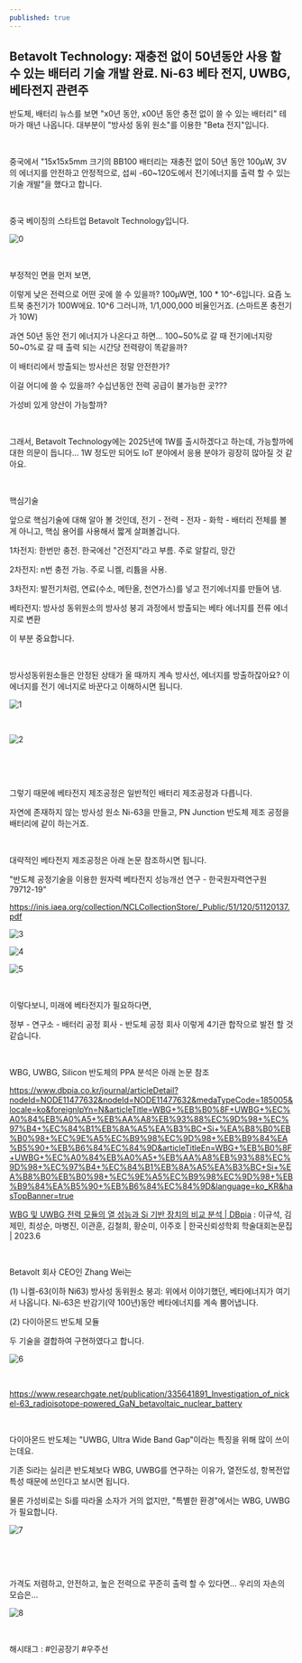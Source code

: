 ```yaml
---
published: true
---
```

## Betavolt Technology: 재충전 없이 50년동안 사용 할 수 있는 배터리 기술 개발 완료. Ni-63 베타 전지, UWBG, 베타전지 관련주

반도체, 배터리 뉴스를 보면 "x0년 동안, x00년 동안 충전 없이 쓸 수 있는 배터리" 테마가 매년 나옵니다. 대부분이 "방사성 동위 원소"를 이용한 "Beta 전지"입니다.

​

중국에서 "15x15x5mm 크기의 BB100 배터리는 재충전 없이 50년 동안 100μW, 3V의 에너지를 안전하고 안정적으로, 섭씨 -60~120도에서 전기에너지를 출력 할 수 있는 기술 개발"을 했다고 합니다.

​

중국 베이징의 스타트업 Betavolt Technology입니다.

![0](/asset/img/223322168686/0.png)

​

부정적인 면을 먼저 보면,

이렇게 낮은 전력으로 어떤 곳에 쓸 수 있을까? 100μW면, 100 * 10^-6입니다. 요즘 노트북 충전기가 100W에요. 10^6 그러니까, 1/1,000,000 비율인거죠. (스마트폰 충전기가 10W)

과연 50년 동안 전기 에너지가 나온다고 하면... 100~50%로 갈 때 전기에너지랑 50~0%로 갈 때 출력 되는 시간당 전력량이 똑같을까?

이 배터리에서 방출되는 방사선은 정말 안전한가?

이걸 어디에 쓸 수 있을까? 수십년동안 전력 공급이 불가능한 곳???

가성비 있게 양산이 가능할까?

​

그래서, Betavolt Technology에는 2025년에 1W를 출시하겠다고 하는데, 가능할까에 대한 의문이 듭니다... 1W 정도만 되어도 IoT 분야에서 응용 분야가 굉장히 많아질 것 같아요.

​

핵심기술

앞으로 핵심기술에 대해 알아 볼 것인데, 전기 - 전력 - 전자 - 화학 - 배터리 전체를 볼 게 아니고, 핵심 용어를 사용해서 짧게 살펴볼겁니다.

1차전지: 한번만 충전. 한국에선 "건전지"라고 부름. 주로 알칼리, 망간

2차전지: n번 충전 가능. 주로 니켈, 리튬을 사용.

3차전지: 발전기처럼, 연료(수소, 메탄올, 천연가스)를 넣고 전기에너지를 만들어 냄. 

베타전지: 방사성 동위원소의 방사성 붕괴 과정에서 방출되는 베타 에너지를 전류 에너지로 변환

이 부분 중요합니다. 

​

방사성동위원소들은 안정된 상태가 올 때까지 계속 방사선,  에너지를 방출하잖아요? 이 에너지를 전기 에너지로 바꾼다고 이해하시면 됩니다.

![1](/asset/img/223322168686/1.png)

​

![2](/asset/img/223322168686/2.png)

​

​

그렇기 때문에 베타전지 제조공정은 일반적인 배터리 제조공정과 다릅니다.

자연에 존재하지 않는 방사성 원소 Ni-63을 만들고, PN Junction 반도체 제조 공정을 배터리에 같이 하는거죠.

​

대략적인 베타전지 제조공정은 아래 논문 참조하시면 됩니다.

"반도체 공정기술을 이용한 원자력 베타전지 성능개선 연구 - 한국원자력연구원 79712-19"

https://inis.iaea.org/collection/NCLCollectionStore/_Public/51/120/51120137.pdf

![3](/asset/img/223322168686/3.png)

![4](/asset/img/223322168686/4.png)

![5](/asset/img/223322168686/5.png)

​

이렇다보니, 미래에 베타전지가 필요하다면,

정부 - 연구소 - 배터리 공정 회사 - 반도체 공정 회사 이렇게 4기관 합작으로 발전 할 것 같습니다.

​

WBG, UWBG, Silicon 반도체의 PPA 분석은 아래 논문 참조

https://www.dbpia.co.kr/journal/articleDetail?nodeId=NODE11477632&nodeId=NODE11477632&medaTypeCode=185005&locale=ko&foreignIpYn=N&articleTitle=WBG+%EB%B0%8F+UWBG+%EC%A0%84%EB%A0%A5+%EB%AA%A8%EB%93%88%EC%9D%98+%EC%97%B4+%EC%84%B1%EB%8A%A5%EA%B3%BC+Si+%EA%B8%B0%EB%B0%98+%EC%9E%A5%EC%B9%98%EC%9D%98+%EB%B9%84%EA%B5%90+%EB%B6%84%EC%84%9D&articleTitleEn=WBG+%EB%B0%8F+UWBG+%EC%A0%84%EB%A0%A5+%EB%AA%A8%EB%93%88%EC%9D%98+%EC%97%B4+%EC%84%B1%EB%8A%A5%EA%B3%BC+Si+%EA%B8%B0%EB%B0%98+%EC%9E%A5%EC%B9%98%EC%9D%98+%EB%B9%84%EA%B5%90+%EB%B6%84%EC%84%9D&language=ko_KR&hasTopBanner=true

[WBG 및 UWBG 전력 모듈의 열 성능과 Si 기반 장치의 비교 분석 | DBpia](https://www.dbpia.co.kr/journal/articleDetail?nodeId=NODE11477632&nodeId=NODE11477632&medaTypeCode=185005&locale=ko&foreignIpYn=N&articleTitle=WBG+%EB%B0%8F+UWBG+%EC%A0%84%EB%A0%A5+%EB%AA%A8%EB%93%88%EC%9D%98+%EC%97%B4+%EC%84%B1%EB%8A%A5%EA%B3%BC+Si+%EA%B8%B0%EB%B0%98+%EC%9E%A5%EC%B9%98%EC%9D%98+%EB%B9%84%EA%B5%90+%EB%B6%84%EC%84%9D&articleTitleEn=WBG+%EB%B0%8F+UWBG+%EC%A0%84%EB%A0%A5+%EB%AA%A8%EB%93%88%EC%9D%98+%EC%97%B4+%EC%84%B1%EB%8A%A5%EA%B3%BC+Si+%EA%B8%B0%EB%B0%98+%EC%9E%A5%EC%B9%98%EC%9D%98+%EB%B9%84%EA%B5%90+%EB%B6%84%EC%84%9D&language=ko_KR&hasTopBanner=true) : 이규석, 김제민, 최성순, 마병진, 이관훈, 김철희, 황순미, 이주호 | 한국신뢰성학회 학술대회논문집 | 2023.6

​

Betavolt 회사 CEO인 Zhang Wei는

(1) 니켈-63(이하 Ni63) 방사성 동위원소 붕괴: 위에서 이야기했던, 베타에너지가 여기서 나옵니다. Ni-63은 반감기(약 100년)동안 베타에너지를 계속 뿜어냅니다.

(2) 다이아몬드 반도체 모듈

두 기술을 결합하여 구현하였다고 합니다.

![6](/asset/img/223322168686/6.png)

​

https://www.researchgate.net/publication/335641891_Investigation_of_nickel-63_radioisotope-powered_GaN_betavoltaic_nuclear_battery

​

다이아몬드 반도체는 "UWBG, Ultra Wide Band Gap"이라는 특징을 위해 많이 쓰이는데요.

기존 Si라는 실리콘 반도체보다 WBG, UWBG를 연구하는 이유가, 열전도성, 항복전압 특성 때문에 쓰인다고 보시면 됩니다.

물론 가성비로는 Si를 따라올 소자가 거의 없지만, "특별한 환경"에서는 WBG, UWBG가 필요합니다.

![7](/asset/img/223322168686/7.png)

​

​

가격도 저렴하고, 안전하고, 높은 전력으로 꾸준히 출력 할 수 있다면... 우리의 자손의 모습은...

![8](/asset/img/223322168686/8.png)

​

 해시태그 : #인공장기 #우주선